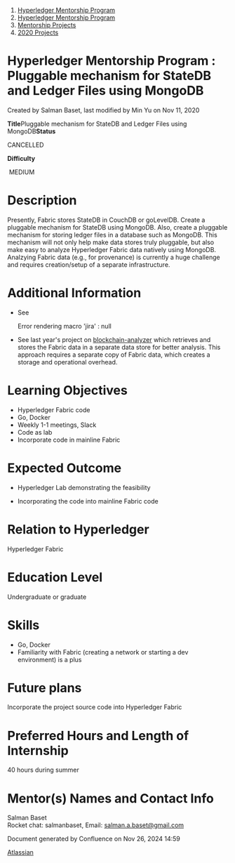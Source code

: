 1. [Hyperledger Mentorship Program](index.html)
2. [Hyperledger Mentorship Program](Hyperledger-Mentorship-Program_21954571.html)
3. [Mentorship Projects](Mentorship-Projects_21954604.html)
4. [2020 Projects](2020-Projects_21963347.html)

# Hyperledger Mentorship Program : Pluggable mechanism for StateDB and Ledger Files using MongoDB

Created by Salman Baset, last modified by Min Yu on Nov 11, 2020

**Title**Pluggable mechanism for StateDB and Ledger Files using MongoDB**Status**

CANCELLED

**Difficulty**

 MEDIUM  

# Description

Presently, Fabric stores StateDB in CouchDB or goLevelDB. Create a pluggable mechanism for StateDB using MongoDB. Also, create a pluggable mechanism for storing ledger files in a database such as MongoDB. This mechanism will not only help make data stores truly pluggable, but also make easy to analyze Hyperledger Fabric data natively using MongoDB. Analzying Fabric data (e.g., for provenance) is currently a huge challenge and requires creation/setup of a separate infrastructure.

# Additional Information

- See
  
  Error rendering macro 'jira' : null
- See last year's project on [blockchain-analyzer](https://github.com/hyperledger-labs/blockchain-analyzer) which retrieves and stores the Fabric data in a separate data store for better analysis. This approach requires a separate copy of Fabric data, which creates a storage and operational overhead.
  

# Learning Objectives

- Hyperledger Fabric code
- Go, Docker
- Weekly 1-1 meetings, Slack
- Code as lab
- Incorporate code in mainline Fabric

# Expected Outcome

- Hyperledger Lab demonstrating the feasibility
  
- Incorporating the code into mainline Fabric code

# Relation to Hyperledger

Hyperledger Fabric

# Education Level

Undergraduate or graduate

# Skills

- Go, Docker
- Familiarity with Fabric (creating a network or starting a dev environment) is a plus

# Future plans

Incorporate the project source code into Hyperledger Fabric

# Preferred Hours and Length of Internship

40 hours during summer

# Mentor(s) Names and Contact Info

Salman Baset  
Rocket chat: salmanbaset, Email: salman.a.baset@gmail.com

Document generated by Confluence on Nov 26, 2024 14:59

[Atlassian](http://www.atlassian.com/)
